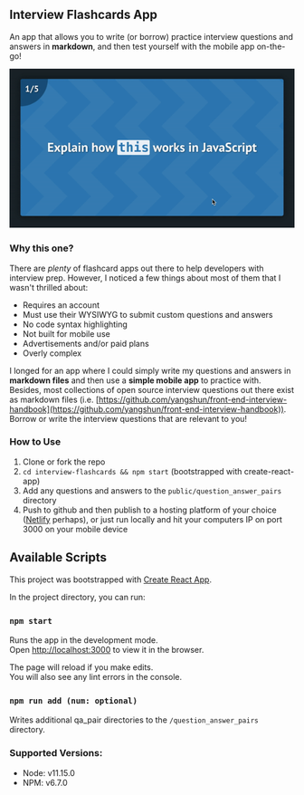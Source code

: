 ## Interview Flashcards App

An app that allows you to write (or borrow) practice interview questions and answers in **markdown**, and then test yourself with the mobile app on-the-go!

![Animated Preview](images/interview-flashcards.gif)

### Why this one?
There are _plenty_ of flashcard apps out there to help developers with interview prep. However, I noticed a few things about most of them that I wasn't thrilled about:

* Requires an account 
* Must use their WYSIWYG to submit custom questions and answers
* No code syntax highlighting
* Not built for mobile use
* Advertisements and/or paid plans
* Overly complex

I longed for an app where I could simply write my questions and answers in **markdown files** and then use a **simple mobile app** to practice with. Besides, most collections of open source interview questions out there exist as markdown files (i.e. [https://github.com/yangshun/front-end-interview-handbook](https://github.com/yangshun/front-end-interview-handbook)). Borrow or write the interview questions that are relevant to you!

### How to Use

1. Clone or fork the repo
2. `cd interview-flashcards && npm start` (bootstrapped with create-react-app) 
3. Add any questions and answers to the `public/question_answer_pairs` directory
4. Push to github and then publish to a hosting platform of your choice ([Netlify](https://www.netlify.com/) perhaps), or just run locally and hit your computers IP on port 3000 on your mobile device

## Available Scripts

This project was bootstrapped with [Create React App](https://github.com/facebook/create-react-app).

In the project directory, you can run:

### `npm start`

Runs the app in the development mode.<br />
Open [http://localhost:3000](http://localhost:3000) to view it in the browser.

The page will reload if you make edits.<br />
You will also see any lint errors in the console.

### `npm run add (num: optional)`

Writes additional qa_pair directories to the `/question_answer_pairs` directory.

### Supported Versions:

* Node: v11.15.0
* NPM: v6.7.0